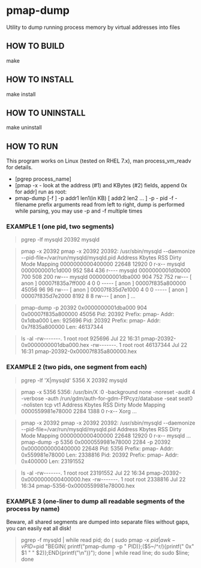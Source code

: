# pmap-dump

Utility to dump running process memory by virtual addresses into files

  
## HOW TO BUILD

make

## HOW TO INSTALL

make install

## HOW TO UNINSTALL

make uninstall
  
## HOW TO RUN

This program works on Linux (tested on RHEL 7.x), man process_vm_readv for details.
- [pgrep process_name]
- [pmap -x <PID> - look at the address (#1) and KBytes (#2) fields, append 0x for addr]
run as root:
- pmap-dump [-f <PREFIX>] -p <PID> addr1 len1(in KB) [ addr2 len2 ... ]
       -p - pid
       -f - filename prefix
            arguments read from left to right, dump is performed while parsing, 
            you may use -p and -f multiple times
       
### EXAMPLE 1 (one pid, two segments)

>  pgrep -lf mysqld
20392 mysqld

> pmap -x 20392
pmap -x 20392
20392:   /usr/sbin/mysqld --daemonize --pid-file=/var/run/mysqld/mysqld.pid
Address           Kbytes     RSS   Dirty Mode  Mapping
0000000000400000   22648   12920       0 r-x-- mysqld
0000000001c1d000     952     584     436 r---- mysqld
0000000001d0b000     700     508     200 rw--- mysqld
0000000001dba000     904     752     752 rw---   [ anon ]
00007f835a7ff000       4       0       0 -----   [ anon ]
00007f835a800000   45056      96      96 rw---   [ anon ]
00007f835d7e1000       4       0       0 -----   [ anon ]
00007f835d7e2000    8192       8       8 rw---   [ anon ]
...

 > pmap-dump -p 20392 0x0000000001dba000 904 0x00007f835a800000 45056
Pid: 20392 Prefix: pmap- Addr: 0x1dba000 Len: 925696
Pid: 20392 Prefix: pmap- Addr: 0x7f835a800000 Len: 46137344

> ls -al
-rw-------.   1 root   root     925696 Jul 22 16:31 pmap-20392-0x0000000001dba000.hex
-rw-------.   1 root   root   46137344 Jul 22 16:31 pmap-20392-0x00007f835a800000.hex

### EXAMPLE 2 (two pids, one segment from each)

> pgrep -lf 'X|mysqld'
5356  X
20392 mysqld

> pmap -x 5356 
5356:   /usr/bin/X :0 -background none -noreset -audit 4 -verbose -auth /run/gdm/auth-for-gdm-FfPcyz/database -seat seat0 -nolisten tcp vt1
Address           Kbytes     RSS   Dirty Mode  Mapping
0000559981e78000    2284    1388       0 r-x-- Xorg
...

> pmap -x 20392
pmap -x 20392
20392:   /usr/sbin/mysqld --daemonize --pid-file=/var/run/mysqld/mysqld.pid
Address           Kbytes     RSS   Dirty Mode  Mapping
0000000000400000   22648   12920       0 r-x-- mysqld
...
> pmap-dump -p 5356 0x0000559981e78000 2284 -p 20392 0x0000000000400000 22648
Pid: 5356 Prefix: pmap- Addr: 0x559981e78000 Len: 2338816
Pid: 20392 Prefix: pmap- Addr: 0x400000 Len: 23191552

> ls -al
-rw-------. 1 root   root   23191552 Jul 22 16:34 pmap-20392-0x0000000000400000.hex
-rw-------. 1 root   root    2338816 Jul 22 16:34 pmap-5356-0x0000559981e78000.hex

### EXAMPLE 3 (one-liner to dump all readable segments of the process by name)
Beware, all shared segments are dumped into separate files without gaps, you can easily eat all disk!

> pgrep -f mysqld | while read pid; do ( sudo pmap -x $pid | awk -vPID=$pid "BEGIN{ printf(\"pmap-dump -p \" PID)};(\$5~/^r/){printf(\" 0x\" \$1 \" \" \$2)};END{printf(\"\\n\")}"); done | while read line; do sudo $line; done
